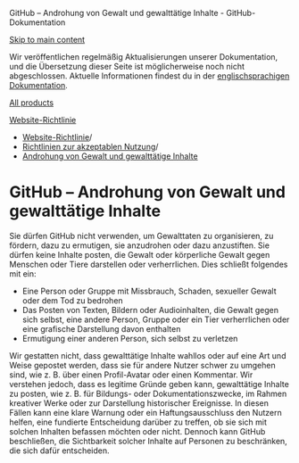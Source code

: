 GitHub – Androhung von Gewalt und gewalttätige Inhalte - GitHub-Dokumentation

[Skip to main content](#main-content)

Wir veröffentlichen regelmäßig Aktualisierungen unserer Dokumentation, und die Übersetzung dieser Seite ist möglicherweise noch nicht abgeschlossen. Aktuelle Informationen findest du in der [englischsprachigen Dokumentation](/en).

[All products](/de)

[Website-Richtlinie](/de/site-policy)

* [Website-Richtlinie](/de/site-policy)/
* [Richtlinien zur akzeptablen Nutzung](/de/site-policy/acceptable-use-policies)/
* [Androhung von Gewalt und gewalttätige Inhalte](/de/site-policy/acceptable-use-policies/github-threats-of-violence-and-gratuitously-violent-content)

GitHub – Androhung von Gewalt und gewalttätige Inhalte
==========

Sie dürfen GitHub nicht verwenden, um Gewalttaten zu organisieren, zu fördern, dazu zu ermutigen, sie anzudrohen oder dazu anzustiften. Sie dürfen keine Inhalte posten, die Gewalt oder körperliche Gewalt gegen Menschen oder Tiere darstellen oder verherrlichen. Dies schließt folgendes mit ein:

* Eine Person oder Gruppe mit Missbrauch, Schaden, sexueller Gewalt oder dem Tod zu bedrohen
* Das Posten von Texten, Bildern oder Audioinhalten, die Gewalt gegen sich selbst, eine andere Person, Gruppe oder ein Tier verherrlichen oder eine grafische Darstellung davon enthalten
* Ermutigung einer anderen Person, sich selbst zu verletzen

Wir gestatten nicht, dass gewalttätige Inhalte wahllos oder auf eine Art und Weise gepostet werden, dass sie für andere Nutzer schwer zu umgehen sind, wie z. B. über einen Profil-Avatar oder einen Kommentar. Wir verstehen jedoch, dass es legitime Gründe geben kann, gewalttätige Inhalte zu posten, wie z. B. für Bildungs- oder Dokumentationszwecke, im Rahmen kreativer Werke oder zur Darstellung historischer Ereignisse. In diesen Fällen kann eine klare Warnung oder ein Haftungsausschluss den Nutzern helfen, eine fundierte Entscheidung darüber zu treffen, ob sie sich mit solchen Inhalten befassen möchten oder nicht. Dennoch kann GitHub beschließen, die Sichtbarkeit solcher Inhalte auf Personen zu beschränken, die sich dafür entscheiden.
